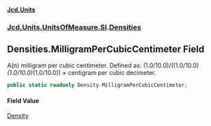 #### [Jcd.Units](index.md 'index')
### [Jcd.Units.UnitsOfMeasure.SI](Jcd.Units.UnitsOfMeasure.SI.md 'Jcd.Units.UnitsOfMeasure.SI').[Densities](Densities.md 'Jcd.Units.UnitsOfMeasure.SI.Densities')

## Densities.MilligramPerCubicCentimeter Field

A(n) milligram per cubic centimeter. Defined as: (1.0/10.0)/((1.0/10.0)*(1.0/10.0)*(1.0/10.0)) × centigram per cubic decimeter.

```csharp
public static readonly Density MilligramPerCubicCentimeter;
```

#### Field Value
[Density](Density.md 'Jcd.Units.UnitTypes.Density')